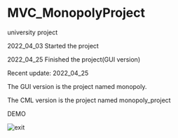# MVC_MonopolyProject

university project

2022_04_03 Started the project

2022_04_25 Finished the project(GUI version)

Recent update: 2022_04_25

The GUI version is the project named monopoly.

The CML version is the project named monopoly_project

DEMO

![exit](https://user-images.githubusercontent.com/69798498/165036552-45633340-bc06-403e-96c6-12bc4876a3cf.png)
